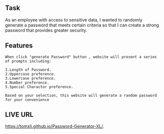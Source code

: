 ## Task

As an employee with access to sensitive data, I wanted to randomly generate a password that meets 
certain criteria so that I can create a strong password that provides greater security.

## Features

```
When click "generate Password" button , website will present a series of prompts including:

1.Length of Password.
2.Uppercase preference.
3.Lowercase preference.
4.Number preference.
5.Special Charactor preference.

Based on your selection, this website will generate a random password for your convenience
```


## LIVE URL
https://tomxli.github.io/Password-Generator-XL/.
